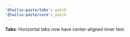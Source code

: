 ```yaml
---
'@twilio-paste/tabs': patch
'@twilio-paste/core': patch
---
```


**Tabs**: Horizontal tabs now have center-aligned inner text.
